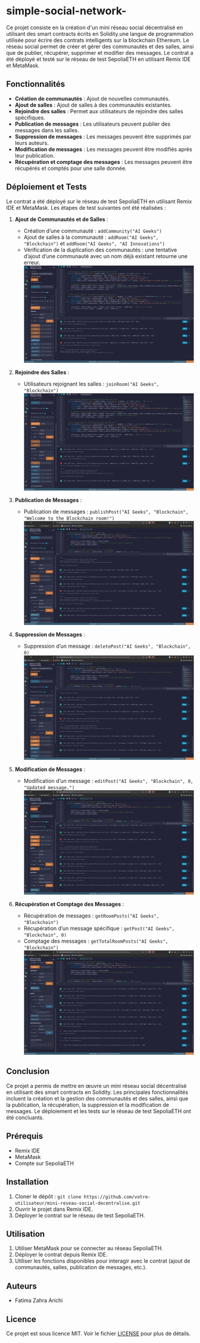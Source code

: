 # simple-social-network-

Ce projet consiste en la création d'un mini réseau social décentralisé en utilisant des smart contracts écrits en Solidity.une langue de programmation utilisée pour écrire des contrats intelligents sur la blockchain Ethereum. Le réseau social permet de créer et gérer des communautés et des salles, ainsi que de publier, récupérer, supprimer et modifier des messages. Le contrat a été déployé et testé sur le réseau de test SepoliaETH en utilisant Remix IDE et MetaMask.

## Fonctionnalités

- **Création de communautés** : Ajout de nouvelles communautés.
- **Ajout de salles** : Ajout de salles à des communautés existantes.
- **Rejoindre des salles** : Permet aux utilisateurs de rejoindre des salles spécifiques.
- **Publication de messages** : Les utilisateurs peuvent publier des messages dans les salles.
- **Suppression de messages** : Les messages peuvent être supprimés par leurs auteurs.
- **Modification de messages** : Les messages peuvent être modifiés après leur publication.
- **Récupération et comptage des messages** : Les messages peuvent être récupérés et comptés pour une salle donnée.

## Déploiement et Tests

Le contrat a été déployé sur le réseau de test SepoliaETH en utilisant Remix IDE et MetaMask. Les étapes de test suivantes ont été réalisées :

1. **Ajout de Communautés et de Salles** :
   - Création d’une communauté : `addCommunity("AI Geeks")`
   - Ajout de salles à la communauté : `addRoom("AI Geeks", "Blockchain")` et `addRoom("AI Geeks", "AI Innovations")`
   - Vérification de la duplication des communautés : une tentative d’ajout d’une communauté avec un nom déjà existant retourne une erreur.
   ![Résultat de l'ajout de communautés](addCommunity.png)

2. **Rejoindre des Salles** :
   - Utilisateurs rejoignant les salles : `joinRoom("AI Geeks", "Blockchain")`
   ![Résultat de rejoindre des salles](joinRoom.png)

3. **Publication de Messages** :
   - Publication de messages : `publishPost("AI Geeks", "Blockchain", "Welcome to the Blockchain room!")`
   ![Résultat de la publication de messages](publishPost.png)

4. **Suppression de Messages** :
   - Suppression d’un message : `deletePost("AI Geeks", "Blockchain", 0)`
   ![Résultat de la suppression de messages](deletePost.png)

5. **Modification de Messages** :
   - Modification d’un message : `editPost("AI Geeks", "Blockchain", 0, "Updated message.")`
   ![Résultat de la modification de messages](editPost.png)

6. **Récupération et Comptage des Messages** :
   - Récupération de messages : `getRoomPosts("AI Geeks", "Blockchain")`
   - Récupération d’un message spécifique : `getPost("AI Geeks", "Blockchain", 0)`
   - Comptage des messages : `getTotalRoomPosts("AI Geeks", "Blockchain")`
   ![Résultat de la récupération et du comptage des messages](getPosts.png)

## Conclusion

Ce projet a permis de mettre en œuvre un mini réseau social décentralisé en utilisant des smart contracts en Solidity. Les principales fonctionnalités incluent la création et la gestion des communautés et des salles, ainsi que la publication, la récupération, la suppression et la modification de messages. Le déploiement et les tests sur le réseau de test SepoliaETH ont été concluants.

## Prérequis

- Remix IDE
- MetaMask
- Compte sur SepoliaETH

## Installation

1. Cloner le dépôt : `git clone https://github.com/votre-utilisateur/mini-reseau-social-decentralise.git`
2. Ouvrir le projet dans Remix IDE.
3. Déployer le contrat sur le réseau de test SepoliaETH.

## Utilisation

1. Utiliser MetaMask pour se connecter au réseau SepoliaETH.
2. Déployer le contrat depuis Remix IDE.
3. Utiliser les fonctions disponibles pour interagir avec le contrat (ajout de communautés, salles, publication de messages, etc.).

## Auteurs

- Fatima Zahra Arichi

## Licence

Ce projet est sous licence MIT. Voir le fichier [LICENSE](LICENSE) pour plus de détails.
